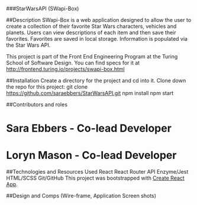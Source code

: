 ###StarWarsAPI (SWapi-Box)

##Description
SWapi-Box is a web application designed to allow the user to create a collection of their favorite Star Wars characters, vehicles and planets.  Users can view descriptions of each item and then save their favorites.  Favorites are saved in local storage.  Information is populated via the Star Wars API.  

This project is part of the Front End Engineering Program at the Turing School of Software Design.  You can find specs for it at http://frontend.turing.io/projects/swapi-box.html

##Installation
Create a directory for the project and cd into it.
Clone down the repo for this project:
  git clone https://github.com/saraebbers/StarWarsAPI.git
npm install
npm start

##Contributors and roles

# Sara Ebbers - Co-lead Developer

# Loryn Mason - Co-lead Developer

##Technologies and Resources Used
  React
  React Router
  API
  Enzyme/Jest
  HTML/SCSS
  Git/GitHub
  This project was bootstrapped with [Create React App](https://github.com/facebook/create-react-app).

##Design and Comps (Wire-frame, Application Screen shots)


